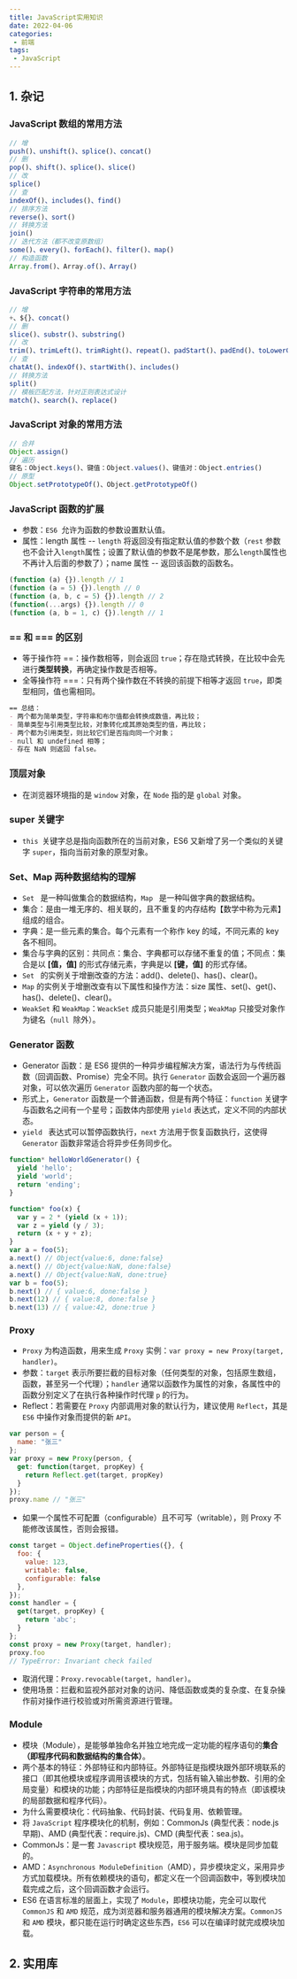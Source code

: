 ```yaml
---
title: JavaScript实用知识
date: 2022-04-06
categories:
 - 前端
tags:
 - JavaScript
---
```


<!-- more -->



## 1. 杂记

### JavaScript 数组的常用方法

```javascript
// 增
push()、unshift()、splice()、concat()
// 删
pop()、shift()、splice()、slice()
// 改
splice()
// 查
indexOf()、includes()、find()
// 排序方法
reverse()、sort()
// 转换方法
join()
// 迭代方法（都不改变原数组）
some()、every()、forEach()、filter()、map()
// 构造函数
Array.from()、Array.of()、Array()
```



### JavaScript 字符串的常用方法

```javascript
// 增
+、${}、concat()
// 删
slice()、substr()、substring()
// 改
trim()、trimLeft()、trimRight()、repeat()、padStart()、padEnd()、toLowerCase()、 toUpperCase()
// 查
chatAt()、indexOf()、startWith()、includes()
// 转换方法
split()
// 模板匹配方法，针对正则表达式设计
match()、search()、replace()
```



### JavaScript 对象的常用方法

```javascript
// 合并
Object.assign()
// 遍历
键名：Object.keys()、键值：Object.values()、键值对：Object.entries()
// 原型
Object.setPrototypeOf()、Object.getPrototypeOf()
```



### JavaScript 函数的扩展

- 参数：`ES6 `允许为函数的参数设置默认值。
- 属性：length 属性 -- `length` 将返回没有指定默认值的参数个数（`rest` 参数也不会计入`length`属性；设置了默认值的参数不是尾参数，那么`length`属性也不再计入后面的参数了）；name 属性 -- 返回该函数的函数名。

```javascript
(function (a) {}).length // 1
(function (a = 5) {}).length // 0
(function (a, b, c = 5) {}).length // 2
(function(...args) {}).length // 0
(function (a, b = 1, c) {}).length // 1
```



### == 和 === 的区别

- 等于操作符 ==：操作数相等，则会返回 `true`；存在隐式转换，在比较中会先进行**类型转换**，再确定操作数是否相等。
- 全等操作符 ===：只有两个操作数在不转换的前提下相等才返回 `true`，即类型相同，值也需相同。

```markdown
== 总结：
- 两个都为简单类型，字符串和布尔值都会转换成数值，再比较；
- 简单类型与引用类型比较，对象转化成其原始类型的值，再比较；
- 两个都为引用类型，则比较它们是否指向同一个对象；
- null 和 undefined 相等；
- 存在 NaN 则返回 false。
```



### 顶层对象

- 在浏览器环境指的是 `window` 对象，在 `Node` 指的是 `global` 对象。



### super 关键字

- `this `关键字总是指向函数所在的当前对象，ES6 又新增了另一个类似的关键字 `super`，指向当前对象的原型对象。



### Set、Map 两种数据结构的理解

- `Set ` 是一种叫做集合的数据结构，`Map ` 是一种叫做字典的数据结构。
- 集合：是由一堆无序的、相关联的，且不重复的内存结构【数学中称为元素】组成的组合。
- 字典：是一些元素的集合。每个元素有一个称作 key 的域，不同元素的 key 各不相同。
- 集合与字典的区别：共同点：集合、字典都可以存储不重复的值；不同点：集合是以 **[值，值]** 的形式存储元素，字典是以 **[键，值]** 的形式存储。
- `Set ` 的实例关于增删改查的方法：add()、delete()、has()、clear()。
- `Map` 的实例关于增删改查有以下属性和操作方法：size 属性、set()、get()、has()、delete()、clear()。
- `WeakSet` 和 `WeakMap`：`WeackSet` 成员只能是引用类型；`WeakMap` 只接受对象作为键名（`null `除外）。



### Generator 函数

- Generator 函数：是 ES6 提供的一种异步编程解决方案，语法行为与传统函数（回调函数、Promise）完全不同。执行 `Generator` 函数会返回一个遍历器对象，可以依次遍历 `Generator` 函数内部的每一个状态。
- 形式上，`Generator` 函数是一个普通函数，但是有两个特征：`function` 关键字与函数名之间有一个星号；函数体内部使用 `yield` 表达式，定义不同的内部状态。
- `yield ` 表达式可以暂停函数执行，`next` 方法用于恢复函数执行，这使得 `Generator` 函数非常适合将异步任务同步化。

```javascript
function* helloWorldGenerator() {
  yield 'hello';
  yield 'world';
  return 'ending';
}

function* foo(x) {
  var y = 2 * (yield (x + 1));
  var z = yield (y / 3);
  return (x + y + z);
}
var a = foo(5);
a.next() // Object{value:6, done:false}
a.next() // Object{value:NaN, done:false}
a.next() // Object{value:NaN, done:true}
var b = foo(5);
b.next() // { value:6, done:false }
b.next(12) // { value:8, done:false }
b.next(13) // { value:42, done:true }
```



### Proxy

- `Proxy` 为构造函数，用来生成 `Proxy` 实例：`var proxy = new Proxy(target, handler)`。
- 参数：`target` 表示所要拦截的目标对象（任何类型的对象，包括原生数组，函数，甚至另一个代理）；`handler` 通常以函数作为属性的对象，各属性中的函数分别定义了在执行各种操作时代理 `p` 的行为。
- Reflect：若需要在 `Proxy` 内部调用对象的默认行为，建议使用 `Reflect`，其是 `ES6` 中操作对象而提供的新  `API`。

```javascript
var person = {
  name: "张三"
};
var proxy = new Proxy(person, {
  get: function(target, propKey) {
    return Reflect.get(target, propKey)
  }
});
proxy.name // "张三"
```

- 如果一个属性不可配置（configurable）且不可写（writable），则 Proxy 不能修改该属性，否则会报错。

```javascript
const target = Object.defineProperties({}, {
  foo: {
    value: 123,
    writable: false,
    configurable: false
  },
});
const handler = {
  get(target, propKey) {
    return 'abc';
  }
};
const proxy = new Proxy(target, handler);
proxy.foo
// TypeError: Invariant check failed
```

- 取消代理：`Proxy.revocable(target, handler)`。
- 使用场景：拦截和监视外部对对象的访问、降低函数或类的复杂度、在复杂操作前对操作进行校验或对所需资源进行管理。



### Module

- 模块（Module），是能够单独命名并独立地完成一定功能的程序语句的**集合（即程序代码和数据结构的集合体）**。
- 两个基本的特征：外部特征和内部特征。外部特征是指模块跟外部环境联系的接口（即其他模块或程序调用该模块的方式，包括有输入输出参数、引用的全局变量）和模块的功能；内部特征是指模块的内部环境具有的特点（即该模块的局部数据和程序代码）。
- 为什么需要模块化：代码抽象、代码封装、代码复用、依赖管理。
- 将 `JavaScript` 程序模块化的机制，例如：CommonJs (典型代表：node.js 早期)、AMD (典型代表：require.js)、CMD (典型代表：sea.js)。
- CommonJs：是一套 `Javascript` 模块规范，用于服务端。模块是同步加载的。
- AMD：`Asynchronous ModuleDefinition`（AMD），异步模块定义，采用异步方式加载模块。所有依赖模块的语句，都定义在一个回调函数中，等到模块加载完成之后，这个回调函数才会运行。
- ES6 在语言标准的层面上，实现了 `Module`，即模块功能，完全可以取代 `CommonJS` 和 `AMD` 规范，成为浏览器和服务器通用的模块解决方案。`CommonJS` 和 `AMD` 模块，都只能在运行时确定这些东西，`ES6` 可以在编译时就完成模块加载。



## 2. 实用库



